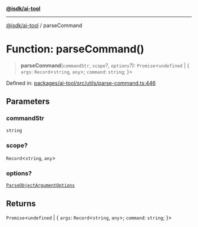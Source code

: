 [**@isdk/ai-tool**](../README.md)

***

[@isdk/ai-tool](../globals.md) / parseCommand

# Function: parseCommand()

> **parseCommand**(`commandStr`, `scope`?, `options`?): `Promise`\<`undefined` \| \{ `args`: `Record`\<`string`, `any`\>; `command`: `string`; \}\>

Defined in: [packages/ai-tool/src/utils/parse-command.ts:446](https://github.com/isdk/ai-tool.js/blob/7135b3a67072644f21685b76900b7f351401749e/src/utils/parse-command.ts#L446)

## Parameters

### commandStr

`string`

### scope?

`Record`\<`string`, `any`\>

### options?

[`ParseObjectArgumentOptions`](../interfaces/ParseObjectArgumentOptions.md)

## Returns

`Promise`\<`undefined` \| \{ `args`: `Record`\<`string`, `any`\>; `command`: `string`; \}\>
